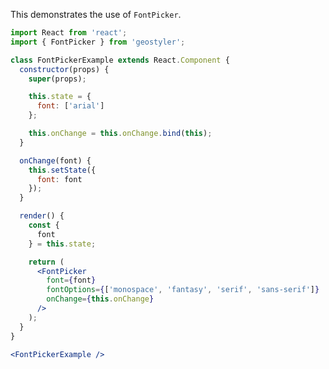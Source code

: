<!--
 * Released under the BSD 2-Clause License
 *
 * Copyright © 2018-present, terrestris GmbH & Co. KG and GeoStyler contributors
 * All rights reserved.
 *
 * Redistribution and use in source and binary forms, with or without
 * modification, are permitted provided that the following conditions are met:
 *
 * * Redistributions of source code must retain the above copyright notice,
 *   this list of conditions and the following disclaimer.
 *
 * * Redistributions in binary form must reproduce the above copyright notice,
 *   this list of conditions and the following disclaimer in the documentation
 *   and/or other materials provided with the distribution.
 *
 * THIS SOFTWARE IS PROVIDED BY THE COPYRIGHT HOLDERS AND CONTRIBUTORS "AS IS"
 * AND ANY EXPRESS OR IMPLIED WARRANTIES, INCLUDING, BUT NOT LIMITED TO, THE
 * IMPLIED WARRANTIES OF MERCHANTABILITY AND FITNESS FOR A PARTICULAR PURPOSE
 * ARE DISCLAIMED. IN NO EVENT SHALL THE COPYRIGHT HOLDER OR CONTRIBUTORS BE
 * LIABLE FOR ANY DIRECT, INDIRECT, INCIDENTAL, SPECIAL, EXEMPLARY, OR
 * CONSEQUENTIAL DAMAGES (INCLUDING, BUT NOT LIMITED TO, PROCUREMENT OF
 * SUBSTITUTE GOODS OR SERVICES; LOSS OF USE, DATA, OR PROFITS; OR BUSINESS
 * INTERRUPTION) HOWEVER CAUSED AND ON ANY THEORY OF LIABILITY, WHETHER IN
 * CONTRACT, STRICT LIABILITY, OR TORT (INCLUDING NEGLIGENCE OR OTHERWISE)
 * ARISING IN ANY WAY OUT OF THE USE OF THIS SOFTWARE, EVEN IF ADVISED OF THE
 * POSSIBILITY OF SUCH DAMAGE.
 *
-->

This demonstrates the use of `FontPicker`.

```jsx
import React from 'react';
import { FontPicker } from 'geostyler';

class FontPickerExample extends React.Component {
  constructor(props) {
    super(props);

    this.state = {
      font: ['arial']
    };

    this.onChange = this.onChange.bind(this);
  }

  onChange(font) {
    this.setState({
      font: font
    });
  }

  render() {
    const {
      font
    } = this.state;

    return (
      <FontPicker
        font={font}
        fontOptions={['monospace', 'fantasy', 'serif', 'sans-serif']}
        onChange={this.onChange}
      />
    );
  }
}

<FontPickerExample />
```
